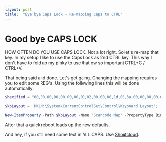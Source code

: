 ```yaml
---
layout: post
title:  "Bye bye Caps Lock - Re-mapping Caps to CTRL"
---
```


# Good bye CAPS LOCK

HOW OFTEN DO YOU USE CAPS LOCK. Not a lot right. So let's re-map that key. In my setup I like to use the Caps Lock as 2nd CTRL key. This way I don't have to fold up my pinky to use that ow so important CTRL+C / CTRL+V.

That being said and done. Let's get going. Changing the mapping requires you to edit some REG's. Using the following lines this will be done automatically:

```powershell
$hexified = "00,00,00,00,00,00,00,00,02,00,00,00,1d,00,3a,00,00,00,00,00".Split(',') | % { "0x$_"};

$kbLayout = 'HKLM:\System\CurrentControlSet\Control\Keyboard Layout';

New-ItemProperty -Path $kbLayout -Name "Scancode Map" -PropertyType Binary -Value ([byte[]]$hexified);
```

After that a quick reboot loads up the new defaults.

And hey, if you still need some text in ALL CAPS. Use [Shoutcloud](http://shoutcloud.io/).